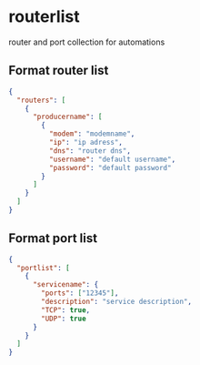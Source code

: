 # routerlist
router and port collection for automations

## Format router list

```json
{
  "routers": [
    {
      "producername": [
        {
          "modem": "modemname",
          "ip": "ip adress",
          "dns": "router dns",
          "username": "default username",
          "password": "default password"
        }
      ] 
    }
  ]
}
```

## Format port list

```json
{
  "portlist": [
    {
      "servicename": {
        "ports": ["12345"],
        "description": "service description",
        "TCP": true,
        "UDP": true
      }
    }
  ]
}
```
